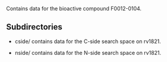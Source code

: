 Contains data for the bioactive compound F0012-0104.

## Subdirectories

- cside/ contains data for the C-side search space on rv1821.

- nside/ contains data for the N-side search space on rv1821.

